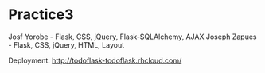 # Practice3

Josf Yorobe - Flask, CSS, jQuery, Flask-SQLAlchemy, AJAX
Joseph Zapues - Flask, CSS, jQuery, HTML, Layout

Deployment: http://todoflask-todoflask.rhcloud.com/

